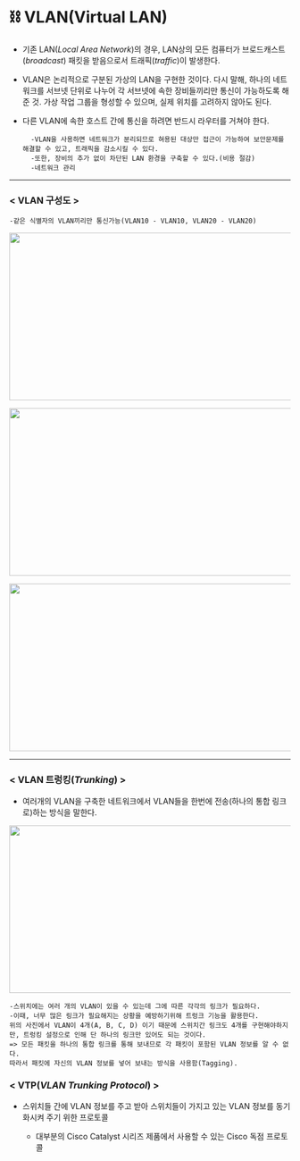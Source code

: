 # ⛓ VLAN(Virtual LAN)

* 기존 LAN(_Local Area Network_)의 경우, LAN상의 모든 컴퓨터가 브로드캐스트(_broadcast_) 패킷을 받음으로서 트래픽(_traffic_)이 발생한다.

* VLAN은 논리적으로 구분된 가상의 LAN을 구현한 것이다. 다시 말해, 하나의 네트워크를 서브넷 단위로 나누어 각 서브넷에 속한 장비들끼리만 통신이 가능하도록 해준 것. 가상 작업 그룹을 형성할 수 있으며, 실제 위치를 고려하지 않아도 된다.

* 다른 VLAN에 속한 호스트 간에 통신을 하려면 반드시 라우터를 거쳐야 한다.

        -VLAN을 사용하면 네트워크가 분리되므로 혀용된 대상만 접근이 가능하여 보안문제를 해결할 수 있고, 트래픽을 감소시킬 수 있다.
        -또한, 장비의 추가 없이 차단된 LAN 환경을 구축할 수 있다.(비용 절감)
        -네트워크 관리 

- - -
### **< VLAN 구성도 >**   
    -같은 식별자의 VLAN끼리만 통신가능(VLAN10 - VLAN10, VLAN20 - VLAN20)
<img src="https://user-images.githubusercontent.com/62328584/104273077-c1c1a400-54e1-11eb-90d6-cf10dcc24f5a.JPG" width="750px" height="300px"></img><br/>

<img src="https://user-images.githubusercontent.com/62328584/104273703-912e3a00-54e2-11eb-8e01-9a9e58496cd1.JPG" width="750px" height="300px"></img><br/>

<img src="https://user-images.githubusercontent.com/62328584/104274036-48c34c00-54e3-11eb-8145-988cd7bf86ba.JPG" width="750px" height="300px"></img><br/>

- - -   

### **< VLAN 트렁킹(_Trunking_) >**
* 여러개의 VLAN을 구축한 네트워크에서 VLAN들을 한번에 전송(하나의 통합 링크로)하는 방식을 말한다.

<img src="https://user-images.githubusercontent.com/62328584/104279376-8a58f480-54ed-11eb-879a-49ab0a9c5fb2.JPG" width="750px" height="300px"></img><br/>

    -스위치에는 여러 개의 VLAN이 있을 수 있는데 그에 따른 각각의 링크가 필요하다.
    -이때, 너무 많은 링크가 필요해지는 상황을 예방하기위해 트렁크 기능을 활용한다.
    위의 사진에서 VLAN이 4개(A, B, C, D) 이기 때문에 스위치간 링크도 4개를 구현해야하지만, 트렁킹 설정으로 인해 단 하나의 링크만 있어도 되는 것이다.
    => 모든 패킷을 하나의 통합 링크를 통해 보내므로 각 패킷이 포함된 VLAN 정보를 알 수 없다.
    따라서 패킷에 자신의 VLAN 정보를 넣어 보내는 방식을 사용함(Tagging).



### **< VTP(_VLAN Trunking Protocol_) >**   
* 스위치들 간에 VLAN 정보를 주고 받아 스위치들이 가지고 있는 VLAN 정보를 동기화시켜 주기 위한 프로토콜

    * 대부분의 Cisco Catalyst 시리즈 제품에서 사용할 수 있는 Cisco 독점 프로토콜










